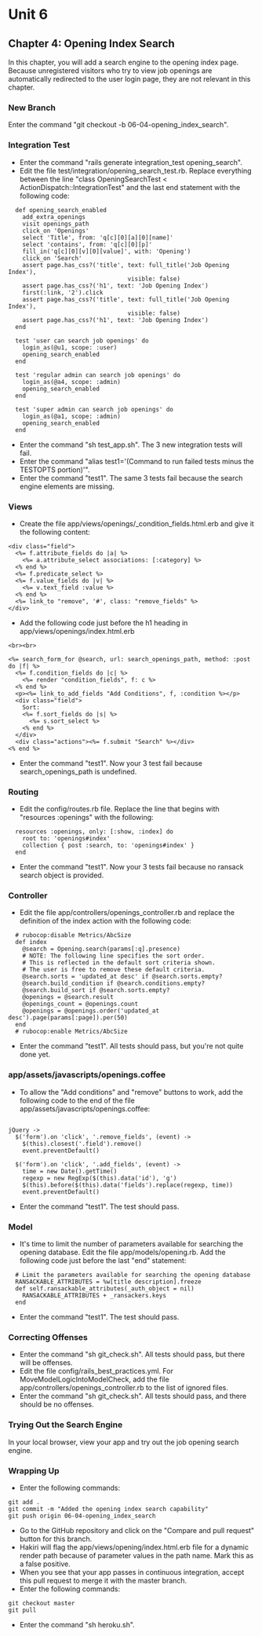 # Unit 6
## Chapter 4: Opening Index Search

In this chapter, you will add a search engine to the opening index page.  Because unregistered visitors who try to view job openings are automatically redirected to the user login page, they are not relevant in this chapter.

### New Branch
Enter the command "git checkout -b 06-04-opening_index_search".

### Integration Test
* Enter the command "rails generate integration_test opening_search".
* Edit the file test/integration/opening_search_test.rb.  Replace everything between the line "class OpeningSearchTest < ActionDispatch::IntegrationTest" and the last end statement with the following code:
```
  def opening_search_enabled
    add_extra_openings
    visit openings_path
    click_on 'Openings'
    select 'Title', from: 'q[c][0][a][0][name]'
    select 'contains', from: 'q[c][0][p]'
    fill_in('q[c][0][v][0][value]', with: 'Opening')
    click_on 'Search'
    assert page.has_css?('title', text: full_title('Job Opening Index'),
                                  visible: false)
    assert page.has_css?('h1', text: 'Job Opening Index')
    first(:link, '2').click
    assert page.has_css?('title', text: full_title('Job Opening Index'),
                                  visible: false)
    assert page.has_css?('h1', text: 'Job Opening Index')
  end

  test 'user can search job openings' do
    login_as(@u1, scope: :user)
    opening_search_enabled
  end

  test 'regular admin can search job openings' do
    login_as(@a4, scope: :admin)
    opening_search_enabled
  end

  test 'super admin can search job openings' do
    login_as(@a1, scope: :admin)
    opening_search_enabled
  end
```
* Enter the command "sh test_app.sh".  The 3 new integration tests will fail.
* Enter the command "alias test1='(Command to run failed tests minus the TESTOPTS portion)'".
* Enter the command "test1".  The same 3 tests fail because the search engine elements are missing.

### Views
* Create the file app/views/openings/_condition_fields.html.erb and give it the following content:
```
<div class="field">
  <%= f.attribute_fields do |a| %>
    <%= a.attribute_select associations: [:category] %>
  <% end %>
  <%= f.predicate_select %>
  <%= f.value_fields do |v| %>
    <%= v.text_field :value %>
  <% end %>
  <%= link_to "remove", '#', class: "remove_fields" %>
</div>
```
* Add the following code just before the h1 heading in app/views/openings/index.html.erb
```
<br><br>

<%= search_form_for @search, url: search_openings_path, method: :post do |f| %>
  <%= f.condition_fields do |c| %>
    <%= render "condition_fields", f: c %>
  <% end %>
  <p><%= link_to_add_fields "Add Conditions", f, :condition %></p>
  <div class="field">
    Sort:
    <%= f.sort_fields do |s| %>
      <%= s.sort_select %>
    <% end %>
  </div>
  <div class="actions"><%= f.submit "Search" %></div>
<% end %>
```
* Enter the command "test1".  Now your 3 test fail because search_openings_path is undefined.

### Routing
* Edit the config/routes.rb file.  Replace the line that begins with "resources :openings" with the following:
```
  resources :openings, only: [:show, :index] do
    root to: 'openings#index'
    collection { post :search, to: 'openings#index' }
  end
```
* Enter the command "test1". Now your 3 tests fail because no ransack search object is provided.

### Controller
* Edit the file app/controllers/openings_controller.rb and replace the definition of the index action with the following code:
```
  # rubocop:disable Metrics/AbcSize
  def index
    @search = Opening.search(params[:q].presence)
    # NOTE: The following line specifies the sort order.
    # This is reflected in the default sort criteria shown.
    # The user is free to remove these default criteria.
    @search.sorts = 'updated_at desc' if @search.sorts.empty?
    @search.build_condition if @search.conditions.empty?
    @search.build_sort if @search.sorts.empty?
    @openings = @search.result
    @openings_count = @openings.count
    @openings = @openings.order('updated_at desc').page(params[:page]).per(50)
  end
  # rubocop:enable Metrics/AbcSize
```
* Enter the command "test1".  All tests should pass, but you're not quite done yet.

### app/assets/javascripts/openings.coffee
* To allow the "Add conditions" and "remove" buttons to work, add the following code to the end of the file app/assets/javascripts/openings.coffee:
```

jQuery ->
  $('form').on 'click', '.remove_fields', (event) ->
    $(this).closest('.field').remove()
    event.preventDefault()

  $('form').on 'click', '.add_fields', (event) ->
    time = new Date().getTime()
    regexp = new RegExp($(this).data('id'), 'g')
    $(this).before($(this).data('fields').replace(regexp, time))
    event.preventDefault()
```
* Enter the command "test1".  The test should pass.

### Model
* It's time to limit the number of parameters available for searching the opening database.  Edit the file app/models/opening.rb.  Add the following code just before the last "end" statement:
```
  # Limit the parameters available for searching the opening database
  RANSACKABLE_ATTRIBUTES = %w[title description].freeze
  def self.ransackable_attributes(_auth_object = nil)
    RANSACKABLE_ATTRIBUTES + _ransackers.keys
  end
```
* Enter the command "test1".  The test should pass.

### Correcting Offenses
* Enter the command "sh git_check.sh".  All tests should pass, but there will be offenses.
* Edit the file config/rails_best_practices.yml.  For MoveModelLogicIntoModelCheck, add the file app/controllers/openings_controller.rb to the list of ignored files.
* Enter the command "sh git_check.sh".  All tests should pass, and there should be no offenses.

### Trying Out the Search Engine
In your local browser, view your app and try out the job opening search engine.

### Wrapping Up
* Enter the following commands:
```
git add .
git commit -m "Added the opening index search capability"
git push origin 06-04-opening_index_search
```
* Go to the GitHub repository and click on the "Compare and pull request" button for this branch.
* Hakiri will flag the app/views/opening/index.html.erb file for a dynamic render path because of parameter values in the path name.  Mark this as a false positive.
* When you see that your app passes in continuous integration, accept this pull request to merge it with the master branch.
* Enter the following commands:
```
git checkout master
git pull
```
* Enter the command "sh heroku.sh".
